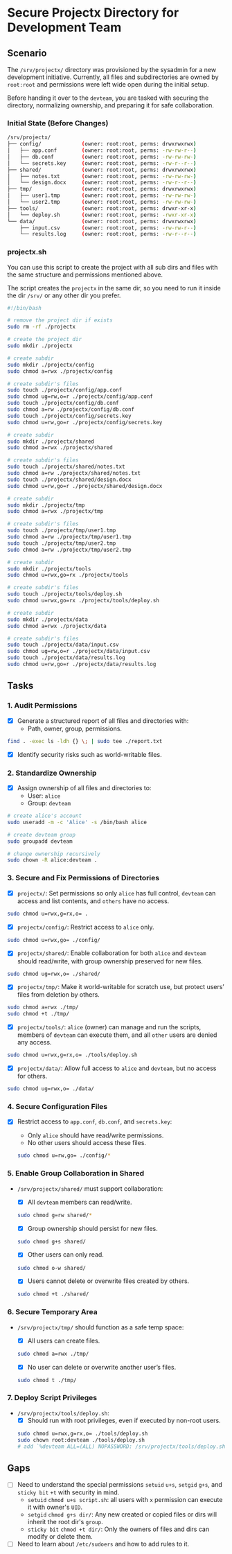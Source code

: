 # Secure Projectx Directory for Development Team

## Scenario
The `/srv/projectx/` directory was provisioned by the sysadmin for a new development initiative.
Currently, all files and subdirectories are owned by `root:root` and permissions were left wide open during the initial setup.

Before handing it over to the `devteam`, you are tasked with securing the directory, normalizing ownership, and preparing it for safe collaboration.

### Initial State (Before Changes)

```bash
/srv/projectx/
├── config/             (owner: root:root, perms: drwxrwxrwx)
│   ├── app.conf        (owner: root:root, perms: -rw-rw-r--)
│   ├── db.conf         (owner: root:root, perms: -rw-rw-rw-)
│   └── secrets.key     (owner: root:root, perms: -rw-r--r--)
├── shared/             (owner: root:root, perms: drwxrwxrwx)
│   ├── notes.txt       (owner: root:root, perms: -rw-rw-rw-)
│   └── design.docx     (owner: root:root, perms: -rw-r--r--)
├── tmp/                (owner: root:root, perms: drwxrwxrwx)
│   ├── user1.tmp       (owner: root:root, perms: -rw-rw-rw-)
│   └── user2.tmp       (owner: root:root, perms: -rw-rw-rw-)
├── tools/              (owner: root:root, perms: drwxr-xr-x)
│   └── deploy.sh       (owner: root:root, perms: -rwxr-xr-x)
└── data/               (owner: root:root, perms: drwxrwxrwx)
    ├── input.csv       (owner: root:root, perms: -rw-rw-r--)
    └── results.log     (owner: root:root, perms: -rw-r--r--)
```

### projectx.sh
You can use this script to create the project with all sub dirs and files with the same structure and permissions mentioned above.

The script creates the `projectx` in the same dir, so you need to run it inside the dir `/srv/` or any other dir you prefer.

```bash
#!/bin/bash

# remove the project dir if exists
sudo rm -rf ./projectx 

# create the project dir
sudo mkdir ./projectx

# create subdir
sudo mkdir ./projectx/config
sudo chmod a=rwx ./projectx/config

# create subdir's files
sudo touch ./projectx/config/app.conf
sudo chmod ug=rw,o=r ./projectx/config/app.conf
sudo touch ./projectx/config/db.conf
sudo chmod a=rw ./projectx/config/db.conf
sudo touch ./projectx/config/secrets.key
sudo chmod u=rw,go=r ./projectx/config/secrets.key

# create subdir
sudo mkdir ./projectx/shared
sudo chmod a=rwx ./projectx/shared

# create subdir's files
sudo touch ./projectx/shared/notes.txt
sudo chmod a=rw ./projectx/shared/notes.txt
sudo touch ./projectx/shared/design.docx
sudo chmod u=rw,go=r ./projectx/shared/design.docx

# create subdir
sudo mkdir ./projectx/tmp
sudo chmod a=rwx ./projectx/tmp

# create subdir's files
sudo touch ./projectx/tmp/user1.tmp
sudo chmod a=rw ./projectx/tmp/user1.tmp
sudo touch ./projectx/tmp/user2.tmp
sudo chmod a=rw ./projectx/tmp/user2.tmp

# create subdir
sudo mkdir ./projectx/tools
sudo chmod u=rwx,go=rx ./projectx/tools

# create subdir's files
sudo touch ./projectx/tools/deploy.sh
sudo chmod u=rwx,go=rx ./projectx/tools/deploy.sh

# create subdir
sudo mkdir ./projectx/data
sudo chmod a=rwx ./projectx/data

# create subdir's files
sudo touch ./projectx/data/input.csv
sudo chmod ug=rw,o=r ./projectx/data/input.csv
sudo touch ./projectx/data/results.log
sudo chmod u=rw,go=r ./projectx/data/results.log
```

## Tasks

### 1. Audit Permissions
- [x] Generate a structured report of all files and directories with:
    - Path, owner, group, permissions.

```bash
find . -exec ls -ldh {} \; | sudo tee ./report.txt
```
        
- [x] Identify security risks such as world-writable files.

### 2. Standardize Ownership
- [x] Assign ownership of all files and directories to:
    - User: `alice`
    - Group: `devteam`

```bash
# create alice's account
sudo useradd -m -c 'Alice' -s /bin/bash alice

# create devteam group
sudo groupadd devteam

# change ownership recursively
sudo chown -R alice:devteam .
```

### 3. Secure and Fix Permissions of Directories
- [x] `projectx/`: Set permissions so only `alice` has full control, `devteam` can access and list contents, and `others` have no access.

```bash
sudo chmod u=rwx,g=rx,o= .
```

- [x] `projectx/config/`: Restrict access to `alice` only.

```bash
sudo chmod u=rwx,go= ./config/
```

- [x] `projectx/shared/`: Enable collaboration for both `alice` and `devteam` should read/write, with group ownership preserved for new files.

```bash
sudo chmod ug=rwx,o= ./shared/
```

- [x] `projectx/tmp/`: Make it world-writable for scratch use, but protect users’ files from deletion by others.

```bash
sudo chmod a=rwx ./tmp/
sudo chmod +t ./tmp/
```

- [x] `projectx/tools/`: `alice` (owner) can manage and run the scripts, members of `devteam` can execute them, and all `other` users are denied any access.

```bash
sudo chmod u=rwx,g=rx,o= ./tools/deploy.sh
```

- [x] `projectx/data/`: Allow full access to `alice` and `devteam`, but no access for others.

```bash
sudo chmod ug=rwx,o= ./data/
```

### 4. Secure Configuration Files
- [x] Restrict access to `app.conf`, `db.conf`, and `secrets.key`:
    - Only `alice` should have read/write permissions.
    - No other users should access these files.

    ```bash
    sudo chmod u=rw,go= ./config/*
    ```

### 5. Enable Group Collaboration in Shared
- `/srv/projectx/shared/` must support collaboration:
    - [x] All `devteam` members can read/write.

    ```bash
    sudo chmod g=rw shared/*
    ```

    - [x] Group ownership should persist for new files.

    ```bash
    sudo chmod g+s shared/
    ```

    - [x] Other users can only read.

    ```bash
    sudo chmod o-w shared/
    ```

    - [x] Users cannot delete or overwrite files created by others.

    ```bash
    sudo chmod +t ./shared/
    ```

### 6. Secure Temporary Area
- `/srv/projectx/tmp/` should function as a safe temp space:
    - [x] All users can create files.

    ```bash
    sudo chmod a=rwx ./tmp/
    ```

    - [x] No user can delete or overwrite another user’s files.

    ```bash
    sudo chmod t ./tmp/
    ```

### 7. Deploy Script Privileges
- `/srv/projectx/tools/deploy.sh`:
    - [x] Should run with root privileges, even if executed by non-root users.

    ```bash
    sudo chmod u=rwx,g=rx,o= ./tools/deploy.sh
    sudo chown root:devteam ./tools/deploy.sh
    # add `%devteam ALL=(ALL) NOPASSWORD: /srv/projectx/tools/deploy.sh` to the file `/etc/sudoers`
    ```

## Gaps
- [ ] Need to understand the special permissions `setuid` `u+s`, `setgid` `g+s`, and `sticky bit` `+t` with security in mind.
    - `setuid` `chmod u+s script.sh`: all users with `x` permission can execute it with owner's `UID`.
    - `setgid` `chmod g+s dir/`: Any new created or copied files or dirs will inherit the root dir's `group`.
    - `sticky bit` `chmod +t dir/`: Only the owners of files and dirs can modify or delete them.
- [ ] Need to learn about `/etc/sudoers` and how to add rules to it.